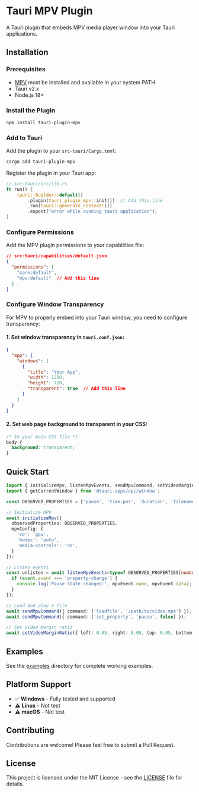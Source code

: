 # Tauri MPV Plugin

A Tauri plugin that embeds MPV media player window into your Tauri applications.

## Installation

### Prerequisites

- [MPV](https://mpv.io/) must be installed and available in your system PATH
- Tauri v2.x
- Node.js 18+

### Install the Plugin

```bash
npm install tauri-plugin-mpv
```

### Add to Tauri

Add the plugin to your `src-tauri/Cargo.toml`:

```bash
cargo add tauri-plugin-mpv
```

Register the plugin in your Tauri app:

```rust
// src-tauri/src/lib.rs
fn run() {
    tauri::Builder::default()
        .plugin(tauri_plugin_mpv::init())  // Add this line
        .run(tauri::generate_context!())
        .expect("error while running tauri application");
}
```

### Configure Permissions

Add the MPV plugin permissions to your capabilities file:

```json
// src-tauri/capabilities/default.json
{
  "permissions": [
    "core:default",
    "mpv:default"  // Add this line
  ]
}
```

### Configure Window Transparency

For MPV to properly embed into your Tauri window, you need to configure transparency:

#### 1. Set window transparency in `tauri.conf.json`:

```json
{
  "app": {
    "windows": [
      {
        "title": "Your App",
        "width": 1280,
        "height": 720,
        "transparent": true  // Add this line
      }
    ]
  }
}
```

#### 2. Set web page background to transparent in your CSS:

```css
/* In your main CSS file */
body {
  background: transparent;
}
```

## Quick Start

```typescript
import { initializeMpv, listenMpvEvents, sendMpvCommand, setVideoMarginRatio } from 'tauri-plugin-mpv';
import { getCurrentWindow } from '@tauri-apps/api/window';

const OBSERVED_PROPERTIES = ['pause', 'time-pos', 'duration', 'filename'] as const;

// Initialize MPV
await initializeMpv({
  observedProperties: OBSERVED_PROPERTIES,
  mpvConfig: {
    'vo': 'gpu',
    'hwdec': 'auto',
    'media-controls': 'no',
  }
});

// Listen events
const unlisten = await listenMpvEvents<typeof OBSERVED_PROPERTIES[number]>((event) => {
  if (event.event === 'property-change') {
    console.log('Pause state changed:', mpvEvent.name, mpvEvent.data);
  }
});

// Load and play a file
await sendMpvCommand({ command: ['loadfile', '/path/to/video.mp4'] });
await sendMpvCommand({ command: ['set_property', 'pause', false] });

// Set video margin ratio
await setVideoMarginRatio({ left: 0.05, right: 0.05, top: 0.05, bottom: 0.05 });
```

## Examples

See the [examples](./examples) directory for complete working examples.

## Platform Support

- ✅ **Windows** - Fully tested and supported
- ⚠️ **Linux** - Not test
- ⚠️ **macOS** - Not test

## Contributing

Contributions are welcome! Please feel free to submit a Pull Request.

## License

This project is licensed under the MIT License - see the [LICENSE](LICENSE) file for details.
